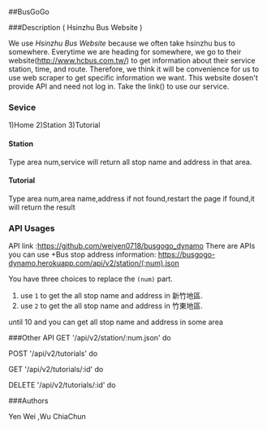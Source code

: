 ##BusGoGo

###Description ( Hsinzhu Bus Website )

We use *Hsinzhu Bus Website* because we often take hsinzhu bus to somewhere.
Everytime we are heading for somewhere, we go to their website(http://www.hcbus.com.tw/) to get information about their service station, time, and route.
Therefore, we think it will be convenience for us to use web scraper to get specific information we want.
This website dosen't provide API and need not log in.
Take the link() to use our service.

### Sevice
1)Home
2)Station
3)Tutorial

#### Station
Type area num,service will return all stop name and address in that area.

#### Tutorial
Type area num,area name,address
if not found,restart the page
if found,it will return the result


### API Usages
API link :https://github.com/weiyen0718/busgogo_dynamo
There are APIs you can use
+Bus stop address information:
   https://busgogo-dynamo.herokuapp.com/api/v2/station/(:num).json 
   
  You have three choices to replace the ```(num)``` part.
  1. use ```1``` to get the all stop name and address in 新竹地區.
  2. use ```2``` to get the all stop name and address in 竹東地區.

  until 10
  and you can get all stop name and address in some area
  
###Other API
 GET '/api/v2/station/:num.json' do
 
 POST '/api/v2/tutorials' do
 
 GET '/api/v2/tutorials/:id' do
 
 DELETE '/api/v2/tutorials/:id' do
 

###Authors

Yen Wei ,Wu ChiaChun




